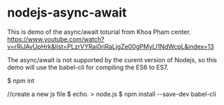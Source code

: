 # nodejs-async-await
This is demo of the async/await toturial from Khoa Pham center.
https://www.youtube.com/watch?v=rRiJAvUpHrk&list=PLzrVYRai0riRaLjgZe00gPMyLI1NdWcpL&index=13


The async/await is not supported by the curent version of Nodejs, so this demo will use the babel-cli for compiling the ES6 to ES7.


$ npm int

//create a new js file
$ echo. > node.js
$ npm install --save-dev babel-cli
